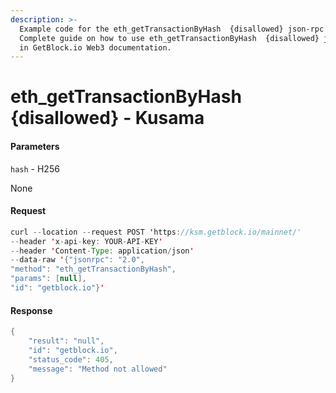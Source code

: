 ```yaml
---
description: >-
  Example code for the eth_getTransactionByHash  {disallowed} json-rpc method.
  Сomplete guide on how to use eth_getTransactionByHash  {disallowed} json-rpc
  in GetBlock.io Web3 documentation.
---
```


# eth\_getTransactionByHash {disallowed} - Kusama

#### Parameters

`hash` - H256

None

#### Request

```java
curl --location --request POST 'https://ksm.getblock.io/mainnet/' 
--header 'x-api-key: YOUR-API-KEY' 
--header 'Content-Type: application/json' 
--data-raw '{"jsonrpc": "2.0",
"method": "eth_getTransactionByHash",
"params": [null],
"id": "getblock.io"}'
```

#### Response

```java
{
    "result": "null",
    "id": "getblock.io",
    "status_code": 405,
    "message": "Method not allowed"
}
```
